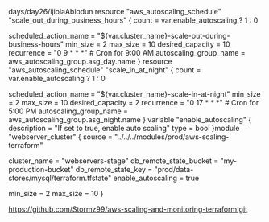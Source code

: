  days/day26/ijiolaAbiodun
resource "aws_autoscaling_schedule" "scale_out_during_business_hours" {
  count = var.enable_autoscaling ? 1 : 0

  scheduled_action_name = "${var.cluster_name}-scale-out-during-business-hours"
  min_size             = 2
  max_size             = 10
  desired_capacity     = 10
  recurrence           = "0 9 * * *" # Cron for 9:00 AM
  autoscaling_group_name = aws_autoscaling_group.asg_day.name
}
resource "aws_autoscaling_schedule" "scale_in_at_night" {
  count = var.enable_autoscaling ? 1 : 0

  scheduled_action_name = "${var.cluster_name}-scale-in-at-night"
  min_size             = 2
  max_size             = 10
  desired_capacity     = 2
  recurrence           = "0 17 * * *" # Cron for 5:00 PM
  autoscaling_group_name = aws_autoscaling_group.asg_night.name
}
variable "enable_autoscaling" {
  description = "If set to true, enable auto scaling"
  type        = bool
}module "webserver_cluster" {
  source = "../../../modules/prod/aws-scaling-terraform"

  cluster_name           = "webservers-stage"
  db_remote_state_bucket = "my-production-bucket"
  db_remote_state_key    = "prod/data-stores/mysql/terraform.tfstate"
  enable_autoscaling     = true

  min_size = 2
  max_size = 10
}

https://github.com/Stormz99/aws-scaling-and-monitoring-terraform.git


